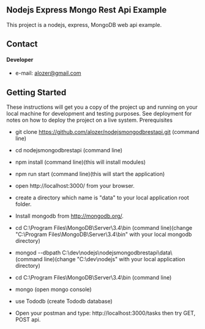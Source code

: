 ## Nodejs Express Mongo Rest Api Example

This project is a nodejs, express, MongoDB web api example. 

## Contact
#### Developer
* e-mail: alozer@gmail.com



## Getting Started

These instructions will get you a copy of the project up and running on your local machine for development and testing purposes. See deployment for notes on how to deploy the project on a live system.
Prerequisites

* git clone https://github.com/alozer/nodejsmongodbrestapi.git (command line)

* cd nodejsmongodbrestapi (command line)

* npm install (command line)(this will install modules)

* npm run start (command line)(this will start the application)

* open http://localhost:3000/ from your browser.

* create a directory which name is "data" to your local application root folder.

* Install mongodb from http://mongodb.org/.

* cd C:\Program Files\MongoDB\Server\3.4\bin (command line)(change "C:\Program Files\MongoDB\Server\3.4\bin" with your local mongodb directory)

* mongod --dbpath C:\dev\nodejs\nodejsmongodbrestapi\data\ (command line)(change "C:\dev\nodejs" with your local application directory)

* cd C:\Program Files\MongoDB\Server\3.4\bin (command line)

* mongo (open mongo console)

* use Tododb (create Tododb database)

* Open your postman and type: http://localhost:3000/tasks then try GET, POST api.
